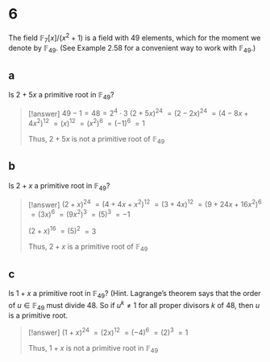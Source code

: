 # 6

The field $\mathbb{F}_7[x]/(x^2 + 1)$ is a field with 49 elements, which for the moment we denote by $\mathbb{F}_{49}$. (See Example 2.58 for a convenient way to work with $\mathbb{F}_{49}$.) 

## a

Is $2 + 5x$ a primitive root in $\mathbb{F}_{49}$?

> [!answer]
> $49-1=48=2^{4}\cdot3$
> $(2+5x)^{24}$
> $=(2-2x)^{24}$
> $=(4-8x+4x^{2})^{12}$
> $=(x)^{12}$
> $=(x^{2})^{6}$
> $=(-1)^{6}$
> $=1$
> 
> Thus, $2+5x$ is not a primitive root of $\mathbb F_{49}$

## b

Is $2 + x$ a primitive root in $\mathbb{F}_{49}$?

> [!answer]
> $(2+x)^{24}$
> $=(4+4x+x^{2})^{12}$
> $=(3+4x)^{12}$
> $=(9+24x+16x^{2})^{6}$
> $=(3x)^{6}$
> $=(9x^{2})^{3}$
> $=(5)^{3}$
> $=-1$
> 
> $(2+x)^{16}$
> $=(5)^{2}$
> $=3$
> 
> Thus, $2+x$ is a primitive root of $\mathbb{F}_{49}$

## c

Is $1 + x$ a primitive root in $\mathbb{F}_{49}$? (Hint. Lagrange’s theorem says that the order of $u \in \mathbb{F}_{49}$ must divide $48$. So if $u^k \neq 1$ for all proper divisors $k$ of $48$, then $u$ is a primitive root.

> [!answer]
> $(1+x)^{24}$
> $=(2x)^{12}$
> $=(-4)^{6}$
> $=(2)^{3}$
> $=1$
> 
> Thus, $1+x$ is not a primitive root in $\mathbb F_{49}$
